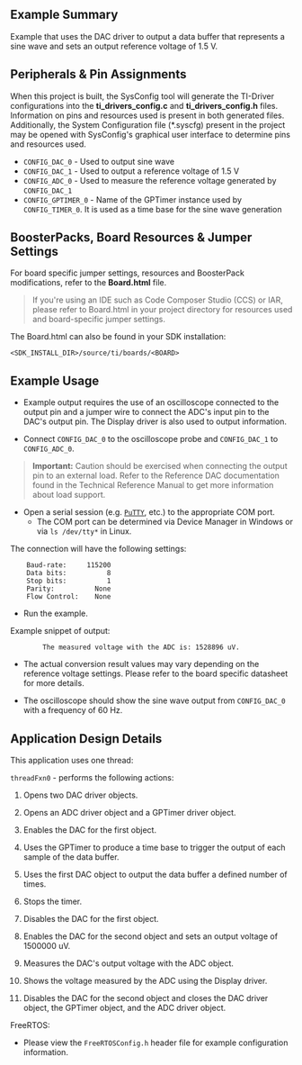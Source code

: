 ## Example Summary

Example that uses the DAC driver to output a data buffer that represents
a sine wave and sets an output reference voltage of 1.5 V.

## Peripherals & Pin Assignments

When this project is built, the SysConfig tool will generate the TI-Driver
configurations into the __ti_drivers_config.c__ and __ti_drivers_config.h__
files. Information on pins and resources used is present in both generated
files. Additionally, the System Configuration file (\*.syscfg) present in the
project may be opened with SysConfig's graphical user interface to determine
pins and resources used.

* `CONFIG_DAC_0` - Used to output sine wave
* `CONFIG_DAC_1` - Used to output a reference voltage of 1.5 V
* `CONFIG_ADC_0` - Used to measure the reference voltage generated
  by `CONFIG_DAC_1`
* `CONFIG_GPTIMER_0` - Name of the GPTimer instance used by `CONFIG_TIMER_0`.
  It is used as a time base for the sine wave generation

## BoosterPacks, Board Resources & Jumper Settings

For board specific jumper settings, resources and BoosterPack modifications,
refer to the __Board.html__ file.

> If you're using an IDE such as Code Composer Studio (CCS) or IAR, please
refer to Board.html in your project directory for resources used and
board-specific jumper settings.

The Board.html can also be found in your SDK installation:

```text
<SDK_INSTALL_DIR>/source/ti/boards/<BOARD>
```

## Example Usage

* Example output requires the use of an oscilloscope connected to the output
pin and a jumper wire to connect the ADC's input pin to the DAC's output pin.
The Display driver is also used to output information.

* Connect `CONFIG_DAC_0` to the oscilloscope probe and `CONFIG_DAC_1` to
`CONFIG_ADC_0`.

>__Important:__ Caution should be exercised when connecting the output pin to an
external load. Refer to the Reference DAC documentation found in the Technical
Reference Manual to get more information about load support.

* Open a serial session (e.g. [`PuTTY`](http://www.putty.org/ "PuTTY's
Homepage"), etc.) to the appropriate COM port.
    * The COM port can be determined via Device Manager in Windows or via
      `ls /dev/tty*` in Linux.

The connection will have the following settings:

```text
    Baud-rate:     115200
    Data bits:          8
    Stop bits:          1
    Parity:          None
    Flow Control:    None
```

* Run the example.

Example snippet of output:

```text
        The measured voltage with the ADC is: 1528896 uV.
```

* The actual conversion result values may vary depending on the reference
voltage settings. Please refer to the board specific datasheet for more details.

* The oscilloscope should show the sine wave output from `CONFIG_DAC_0` with a
  frequency of 60 Hz.

## Application Design Details

This application uses one thread:

`threadFxn0` - performs the following actions:

1. Opens two DAC driver objects.

2. Opens an ADC driver object and a GPTimer driver object.

3. Enables the DAC for the first object.

4. Uses the GPTimer to produce a time base to trigger the output of each sample
   of the data buffer.

5. Uses the first DAC object to output the data buffer a defined number of times.

6. Stops the timer.

7. Disables the DAC for the first object.

8. Enables the DAC for the second object and sets an output voltage of 1500000 uV.

9. Measures the DAC's output voltage with the ADC object.

10. Shows the voltage measured by the ADC using the Display driver.

11. Disables the DAC for the second object and closes the DAC driver object, the
    GPTimer object, and the ADC driver object.

FreeRTOS:

* Please view the `FreeRTOSConfig.h` header file for example configuration
information.

